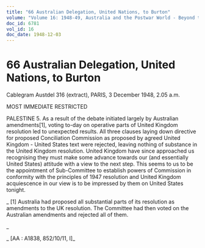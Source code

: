 ```yaml
---
title: "66 Australian Delegation, United Nations, to Burton"
volume: "Volume 16: 1948-49, Australia and the Postwar World - Beyond the Region"
doc_id: 6781
vol_id: 16
doc_date: 1948-12-03
---
```


# 66 Australian Delegation, United Nations, to Burton

Cablegram Austdel 316 (extract), PARIS, 3 December 1948, 2.05 a.m.

MOST IMMEDIATE RESTRICTED

PALESTINE 5. As a result of the debate initiated largely by Australian amendments[1], voting to-day on operative parts of United Kingdom resolution led to unexpected results. All three clauses laying down directive for proposed Conciliation Commission as proposed by agreed United Kingdom - United States text were rejected, leaving nothing of substance in the United Kingdom resolution. United Kingdom have since approached us recognising they must make some advance towards our (and essentially United States) attitude with a view to the next step. This seems to us to be the appointment of Sub-Committee to establish powers of Commission in conformity with the principles of 1947 resolution and United Kingdom acquiescence in our view is to be impressed by them on United States tonight.

_ [1] Australia had proposed all substantial parts of its resolution as amendments to the UK resolution. The Committee had then voted on the Australian amendments and rejected all of them.

_

_ [AA : A1838, 852/10/11, I]_
